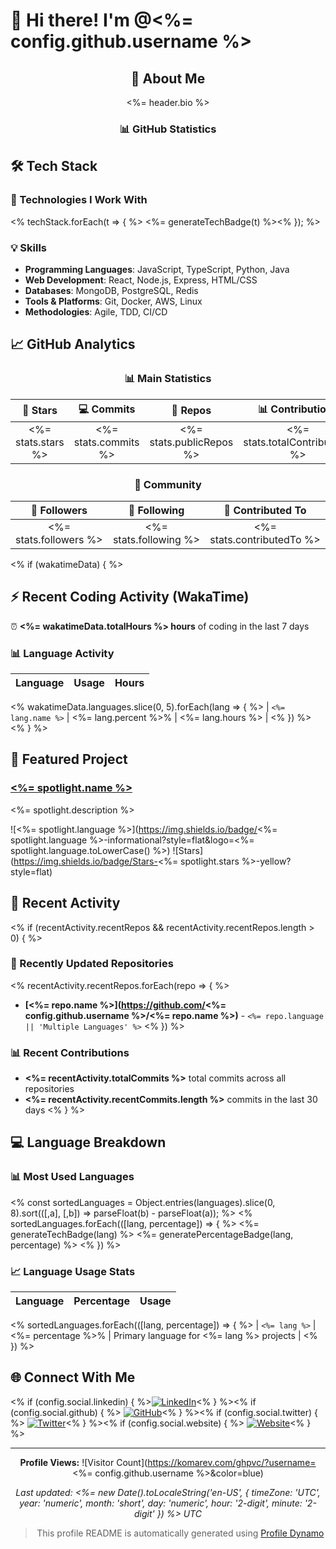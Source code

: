 # 👋 Hi there! I'm @<%= config.github.username %>

<div align="center">

## 🚀 About Me

<%= header.bio %>

### 📊 GitHub Statistics

</div>

## 🛠️ Tech Stack

### 🚀 Technologies I Work With
<% techStack.forEach(t => { %>
<%= generateTechBadge(t) %><% }); %>

### 💡 Skills
- **Programming Languages**: JavaScript, TypeScript, Python, Java
- **Web Development**: React, Node.js, Express, HTML/CSS
- **Databases**: MongoDB, PostgreSQL, Redis
- **Tools & Platforms**: Git, Docker, AWS, Linux
- **Methodologies**: Agile, TDD, CI/CD

## 📈 GitHub Analytics

<div align="center">

### 📊 Main Statistics

| 🌟 Stars | 💻 Commits | 📁 Repos | 📊 Contributions |
|:--------:|:----------:|:--------:|:----------------:|
| <%= stats.stars %> | <%= stats.commits %> | <%= stats.publicRepos %> | <%= stats.totalContributions %> |

### 👥 Community

| 👥 Followers | 🎯 Following | 🤝 Contributed To |
|:------------:|:------------:|:-----------------:|
| <%= stats.followers %> | <%= stats.following %> | <%= stats.contributedTo %> |

</div>

<% if (wakatimeData) { %>
## ⚡ Recent Coding Activity (WakaTime)

⏰ **<%= wakatimeData.totalHours %> hours** of coding in the last 7 days

### 📊 Language Activity
| Language | Usage | Hours |
|:---------|-------:|------:|
<% wakatimeData.languages.slice(0, 5).forEach(lang => { %>
| `<%= lang.name %>` | <%= lang.percent %>% | <%= lang.hours %> |
<% }) %>
<% } %>

## 🚀 Featured Project
### **[<%= spotlight.name %>](<%= spotlight.url %>)**
<%= spotlight.description %>

![<%= spotlight.language %>](https://img.shields.io/badge/<%= spotlight.language %>-informational?style=flat&logo=<%= spotlight.language.toLowerCase() %>)
![Stars](https://img.shields.io/badge/Stars-<%= spotlight.stars %>-yellow?style=flat)

## 📝 Recent Activity

<% if (recentActivity.recentRepos && recentActivity.recentRepos.length > 0) { %>
### 🔄 Recently Updated Repositories

<% recentActivity.recentRepos.forEach(repo => { %>
- **[<%= repo.name %>](https://github.com/<%= config.github.username %>/<%= repo.name %>)** - `<%= repo.language || 'Multiple Languages' %>`
<% }) %>

### 📊 Recent Contributions
- **<%= recentActivity.totalCommits %>** total commits across all repositories
- **<%= recentActivity.recentCommits.length %>** commits in the last 30 days
<% } %>

## 💻 Language Breakdown

### 📊 Most Used Languages

<% const sortedLanguages = Object.entries(languages).slice(0, 8).sort(([,a], [,b]) => parseFloat(b) - parseFloat(a)); %>
<% sortedLanguages.forEach(([lang, percentage]) => { %>
<%= generateTechBadge(lang) %> <%= generatePercentageBadge(lang, percentage) %>
<% }) %>

### 📈 Language Usage Stats

| Language | Percentage | Usage |
|:---------|-----------:|-------|
<% sortedLanguages.forEach(([lang, percentage]) => { %>
| `<%= lang %>` | <%= percentage %>% | Primary language for <%= lang %> projects |
<% }) %>

## 🌐 Connect With Me

<% if (config.social.linkedin) { %>[![LinkedIn](https://img.shields.io/badge/LinkedIn-0077B5?style=flat&logo=linkedin&logoColor=white)](<%= config.social.linkedin %>)<% } %><% if (config.social.github) { %> [![GitHub](https://img.shields.io/badge/GitHub-100000?style=flat&logo=github&logoColor=white)](<%= config.social.github %>)<% } %><% if (config.social.twitter) { %> [![Twitter](https://img.shields.io/badge/Twitter-1DA1F2?style=flat&logo=twitter&logoColor=white)](<%= config.social.twitter %>)<% } %><% if (config.social.website) { %> [![Website](https://img.shields.io/badge/Website-000000?style=flat&logo=globe&logoColor=white)](<%= config.social.website %>)<% } %>

---

<div align="center">

**Profile Views:** ![Visitor Count](https://komarev.com/ghpvc/?username=<%= config.github.username %>&color=blue)

*Last updated: <%= new Date().toLocaleString('en-US', { timeZone: 'UTC', year: 'numeric', month: 'short', day: 'numeric', hour: '2-digit', minute: '2-digit' }) %> UTC*

> This profile README is automatically generated using [Profile Dynamo](https://github.com/vishals9711/profile-dynamo)

</div>

<!-- Proudly created with Profile Dynamo -->
